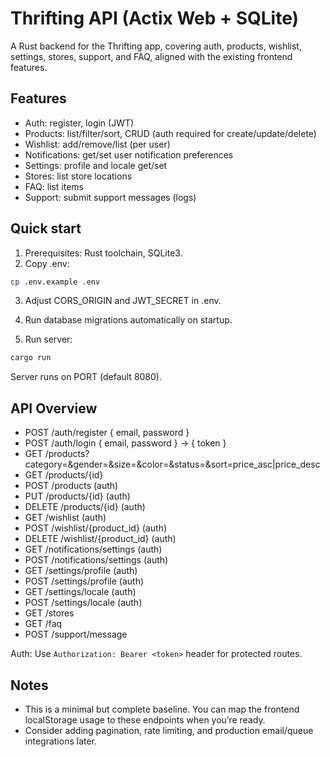 # Thrifting API (Actix Web + SQLite)

A Rust backend for the Thrifting app, covering auth, products, wishlist, settings, stores, support, and FAQ, aligned with the existing frontend features.

## Features
- Auth: register, login (JWT)
- Products: list/filter/sort, CRUD (auth required for create/update/delete)
- Wishlist: add/remove/list (per user)
- Notifications: get/set user notification preferences
- Settings: profile and locale get/set
- Stores: list store locations
- FAQ: list items
- Support: submit support messages (logs)

## Quick start

1. Prerequisites: Rust toolchain, SQLite3.
2. Copy .env:

```bash
cp .env.example .env
```

3. Adjust CORS_ORIGIN and JWT_SECRET in .env.

4. Run database migrations automatically on startup.

5. Run server:

```bash
cargo run
```

Server runs on PORT (default 8080).

## API Overview

- POST /auth/register { email, password }
- POST /auth/login { email, password } -> { token }
- GET /products?category=&gender=&size=&color=&status=&sort=price_asc|price_desc
- GET /products/{id}
- POST /products (auth)
- PUT /products/{id} (auth)
- DELETE /products/{id} (auth)
- GET /wishlist (auth)
- POST /wishlist/{product_id} (auth)
- DELETE /wishlist/{product_id} (auth)
- GET /notifications/settings (auth)
- POST /notifications/settings (auth)
- GET /settings/profile (auth)
- POST /settings/profile (auth)
- GET /settings/locale (auth)
- POST /settings/locale (auth)
- GET /stores
- GET /faq
- POST /support/message

Auth: Use `Authorization: Bearer <token>` header for protected routes.

## Notes
- This is a minimal but complete baseline. You can map the frontend localStorage usage to these endpoints when you’re ready.
- Consider adding pagination, rate limiting, and production email/queue integrations later.
